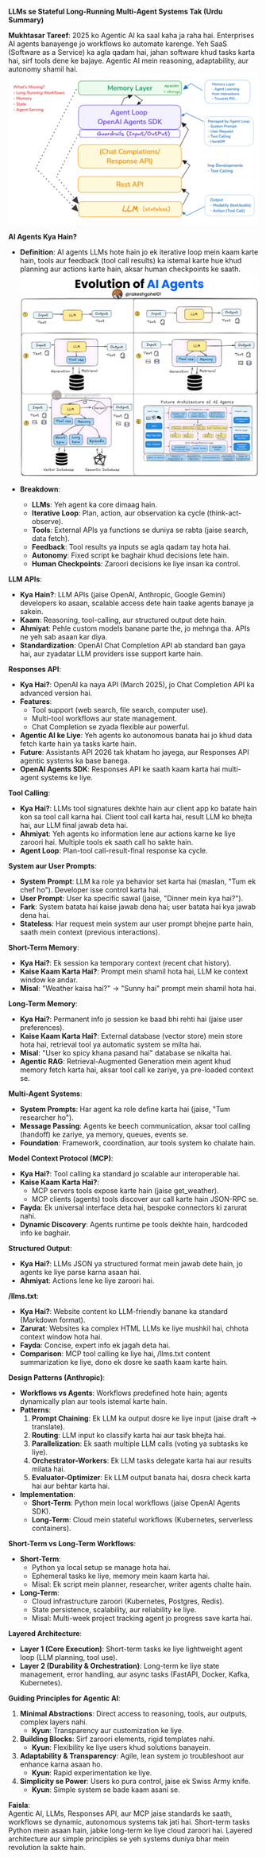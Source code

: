 **LLMs se Stateful Long-Running Multi-Agent Systems Tak (Urdu Summary)**

**Mukhtasar Tareef**:
2025 ko Agentic AI ka saal kaha ja raha hai. Enterprises AI agents banayenge jo workflows ko automate karenge. Yeh SaaS (Software as a Service) ka agla qadam hai, jahan software khud tasks karta hai, sirf tools dene ke bajaye. Agentic AI mein reasoning, adaptability, aur autonomy shamil hai.
![Alt text](agent-orchestration-layer.png)

**AI Agents Kya Hain?**  
- **Definition**: AI agents LLMs hote hain jo ek iterative loop mein kaam karte hain, tools aur feedback (tool call results) ka istemal karte hue khud planning aur actions karte hain, aksar human checkpoints ke saath.  
![Alt text](evalution.jpeg)

- **Breakdown**:  
  - **LLMs**: Yeh agent ka core dimaag hain.  
  - **Iterative Loop**: Plan, action, aur observation ka cycle (think-act-observe).  
  - **Tools**: External APIs ya functions se duniya se rabta (jaise search, data fetch).  
  - **Feedback**: Tool results ya inputs se agla qadam tay hota hai.  
  - **Autonomy**: Fixed script ke baghair khud decisions lete hain.  
  - **Human Checkpoints**: Zaroori decisions ke liye insan ka control.  

**LLM APIs**:
- **Kya Hain?**: LLM APIs (jaise OpenAI, Anthropic, Google Gemini) developers ko asaan, scalable access dete hain taake agents banaye ja sakein.  
- **Kaam**: Reasoning, tool-calling, aur structured output dete hain.  
- **Ahmiyat**: Pehle custom models banane parte the, jo mehnga tha. APIs ne yeh sab asaan kar diya.  
- **Standardization**: OpenAI Chat Completion API ab standard ban gaya hai, aur zyadatar LLM providers isse support karte hain.  

**Responses API**:
- **Kya Hai?**: OpenAI ka naya API (March 2025), jo Chat Completion API ka advanced version hai.  
- **Features**:  
  - Tool support (web search, file search, computer use).  
  - Multi-tool workflows aur state management.  
  - Chat Completion se zyada flexible aur powerful.  
- **Agentic AI ke Liye**: Yeh agents ko autonomous banata hai jo khud data fetch karte hain ya tasks karte hain.  
- **Future**: Assistants API 2026 tak khatam ho jayega, aur Responses API agentic systems ka base banega.  
- **OpenAI Agents SDK**: Responses API ke saath kaam karta hai multi-agent systems ke liye.  

**Tool Calling**:
- **Kya Hai?**: LLMs tool signatures dekhte hain aur client app ko batate hain kon sa tool call karna hai. Client tool call karta hai, result LLM ko bhejta hai, aur LLM final jawab deta hai.  
- **Ahmiyat**: Yeh agents ko information lene aur actions karne ke liye zaroori hai. Multiple tools ek saath call ho sakte hain.  
- **Agent Loop**: Plan-tool call-result-final response ka cycle.  

**System aur User Prompts**:
- **System Prompt**: LLM ka role ya behavior set karta hai (maslan, "Tum ek chef ho"). Developer isse control karta hai.  
- **User Prompt**: User ka specific sawal (jaise, "Dinner mein kya hai?").  
- **Fark**: System batata hai kaise jawab dena hai; user batata hai kya jawab dena hai.  
- **Stateless**: Har request mein system aur user prompt bhejne parte hain, saath mein context (previous interactions).  

**Short-Term Memory**:
- **Kya Hai?**: Ek session ka temporary context (recent chat history).  
- **Kaise Kaam Karta Hai?**: Prompt mein shamil hota hai, LLM ke context window ke andar.  
- **Misal**: "Weather kaisa hai?" → "Sunny hai" prompt mein shamil hota hai.  

**Long-Term Memory**:
- **Kya Hai?**: Permanent info jo session ke baad bhi rehti hai (jaise user preferences).  
- **Kaise Kaam Karta Hai?**: External database (vector store) mein store hota hai, retrieval tool ya automatic system se milta hai.  
- **Misal**: "User ko spicy khana pasand hai" database se nikalta hai.  
- **Agentic RAG**: Retrieval-Augmented Generation mein agent khud memory fetch karta hai, aksar tool call ke zariye, ya pre-loaded context se.  

**Multi-Agent Systems**:
- **System Prompts**: Har agent ka role define karta hai (jaise, "Tum researcher ho").  
- **Message Passing**: Agents ke beech communication, aksar tool calling (handoff) ke zariye, ya memory, queues, events se.  
- **Foundation**: Framework, coordination, aur tools system ko chalate hain.  

**Model Context Protocol (MCP)**:
- **Kya Hai?**: Tool calling ka standard jo scalable aur interoperable hai.  
- **Kaise Kaam Karta Hai?**:  
  - MCP servers tools expose karte hain (jaise get_weather).  
  - MCP clients (agents) tools discover aur call karte hain JSON-RPC se.  
- **Fayda**: Ek universal interface deta hai, bespoke connectors ki zarurat nahi.  
- **Dynamic Discovery**: Agents runtime pe tools dekhte hain, hardcoded info ke baghair.  

**Structured Output**:
- **Kya Hai?**: LLMs JSON ya structured format mein jawab dete hain, jo agents ke liye parse karna asaan hai.  
- **Ahmiyat**: Actions lene ke liye zaroori hai.  

**/llms.txt**:
- **Kya Hai?**: Website content ko LLM-friendly banane ka standard (Markdown format).  
- **Zarurat**: Websites ka complex HTML LLMs ke liye mushkil hai, chhota context window hota hai.  
- **Fayda**: Concise, expert info ek jagah deta hai.  
- **Comparison**: MCP tool calling ke liye hai, /llms.txt content summarization ke liye, dono ek dosre ke saath kaam karte hain.  

**Design Patterns (Anthropic)**:
- **Workflows vs Agents**: Workflows predefined hote hain; agents dynamically plan aur tools istemal karte hain.  
- **Patterns**:  
  1. **Prompt Chaining**: Ek LLM ka output dosre ke liye input (jaise draft → translate).  
  2. **Routing**: LLM input ko classify karta hai aur task bhejta hai.  
  3. **Parallelization**: Ek saath multiple LLM calls (voting ya subtasks ke liye).  
  4. **Orchestrator-Workers**: Ek LLM tasks delegate karta hai aur results milata hai.  
  5. **Evaluator-Optimizer**: Ek LLM output banata hai, dosra check karta hai aur behtar karta hai.  
- **Implementation**:  
  - **Short-Term**: Python mein local workflows (jaise OpenAI Agents SDK).  
  - **Long-Term**: Cloud mein stateful workflows (Kubernetes, serverless containers).  

**Short-Term vs Long-Term Workflows**:
- **Short-Term**:  
  - Python ya local setup se manage hota hai.  
  - Ephemeral tasks ke liye, memory mein kaam karta hai.  
  - Misal: Ek script mein planner, researcher, writer agents chalte hain.  
- **Long-Term**:  
  - Cloud infrastructure zaroori (Kubernetes, Postgres, Redis).  
  - State persistence, scalability, aur reliability ke liye.  
  - Misal: Multi-week project tracking agent jo progress save karta hai.  

**Layered Architecture**:
- **Layer 1 (Core Execution)**: Short-term tasks ke liye lightweight agent loop (LLM planning, tool use).  
- **Layer 2 (Durability & Orchestration)**: Long-term ke liye state management, error handling, aur async tasks (FastAPI, Docker, Kafka, Kubernetes).  

**Guiding Principles for Agentic AI**:
1. **Minimal Abstractions**: Direct access to reasoning, tools, aur outputs, complex layers nahi.  
   - **Kyun**: Transparency aur customization ke liye.  
2. **Building Blocks**: Sirf zaroori elements, rigid templates nahi.  
   - **Kyun**: Flexibility ke liye users khud solutions banayein.  
3. **Adaptability & Transparency**: Agile, lean system jo troubleshoot aur enhance karna asaan ho.  
   - **Kyun**: Rapid experimentation ke liye.  
4. **Simplicity se Power**: Users ko pura control, jaise ek Swiss Army knife.  
   - **Kyun**: Simple system se bade kaam asani se.  

**Faisla**:  
Agentic AI, LLMs, Responses API, aur MCP jaise standards ke saath, workflows se dynamic, autonomous systems tak jati hai. Short-term tasks Python mein asaan hain, jabke long-term ke liye cloud zaroori hai. Layered architecture aur simple principles se yeh systems duniya bhar mein revolution la sakte hain.